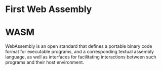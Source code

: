 # First Web Assembly

# WASM

WebAssembly is an open standard that defines a portable binary code format for executable programs, and a corresponding textual assembly language, as well as interfaces for facilitating interactions between such programs and their host environment.
